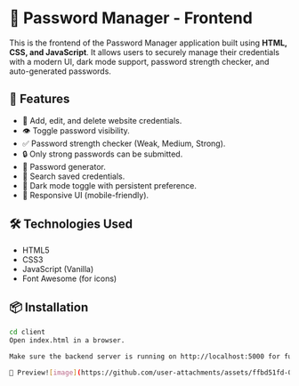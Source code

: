 # 🔐 Password Manager - Frontend

This is the frontend of the Password Manager application built using **HTML, CSS, and JavaScript**. It allows users to securely manage their credentials with a modern UI, dark mode support, password strength checker, and auto-generated passwords.

## 🚀 Features

- 🔐 Add, edit, and delete website credentials.
- 👁️ Toggle password visibility.
- ✅ Password strength checker (Weak, Medium, Strong).
- 🔒 Only strong passwords can be submitted.
- 🔄 Password generator.
- 🔎 Search saved credentials.
- 🌙 Dark mode toggle with persistent preference.
- 📁 Responsive UI (mobile-friendly).

## 🛠️ Technologies Used

- HTML5
- CSS3
- JavaScript (Vanilla)
- Font Awesome (for icons)

## 📦 Installation

```bash
cd client
Open index.html in a browser.

Make sure the backend server is running on http://localhost:5000 for full functionality.

📸 Preview![image](https://github.com/user-attachments/assets/ffbd51fd-0dcc-43fe-a9e3-0f687a452468)
